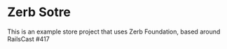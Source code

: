 Zerb Sotre
================================

This is an example store project that uses Zerb Foundation, based around RailsCast #417

